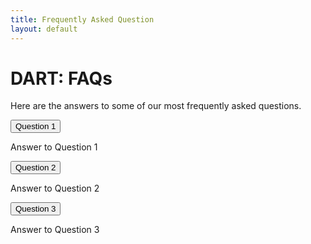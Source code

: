 ```yaml
---
title: Frequently Asked Question
layout: default
---
```


# DART: FAQs

Here are the answers to some of our most frequently asked questions.

<button type="button" class="collapsible">Question 1</button>
<div class="content">
  <p>Answer to Question 1</p>
</div>

<button type="button" class="collapsible">Question 2</button>
<div class="content">
  <p>Answer to Question 2</p>
</div>

<button type="button" class="collapsible">Question 3</button>
<div class="content">
  <p>Answer to Question 3</p>
</div>